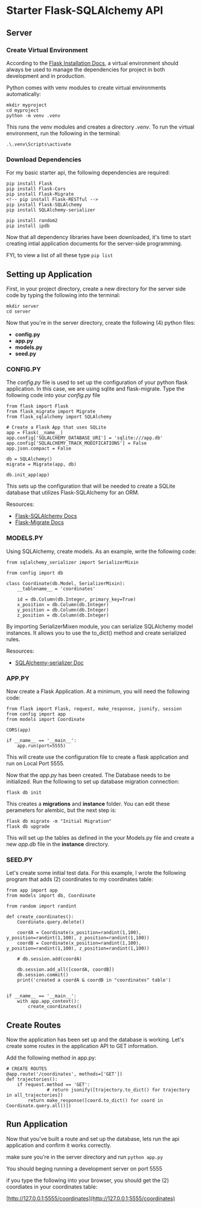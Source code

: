 # Starter Flask-SQLAlchemy API

## Server
### Create Virtual Environment
According to the [Flask Installation Docs](https://flask.palletsprojects.com/en/3.0.x/installation/), a virtual environment should always be used to manage the dependencies for project in both development and in production. 

Python comes with venv modules to create virtual environments automatically:
```
mkdir myproject
cd myproject
python -m venv .venv
```

This runs the venv modules and creates a directory *.venv*. To run the virtual environment, run the following in the terminal:

```
.\.venv\Scripts\activate
```

### Download Dependencies
For my basic starter api, the following dependencies are required:
```
pip install Flask
pip install Flask-Cors
pip install Flask-Migrate
<!-- pip install Flask-RESTful -->
pip install Flask-SQLAlchemy
pip install SQLAlchemy-serializer

pip install random2
pip install ipdb
```

Now that all dependency libraries have been downloaded, it's time to start creating intial application documents for the server-side programming. 

FYI, to view a list of all these type ```pip list```

## Setting up Application
First, in your project directory, create a new directory for the server side code by typing the following into the terminal:
```
mkdir server
cd server
```
Now that you're in the server directory, create the following (4) python files:
- **config.py**
- **app.py**
- **models.py**
- **seed.py**

### CONFIG.PY
The *config.py* file is used to set up the configuration of your python flask application. In this case, we are using sqlite and flask-migrate. Type the following code into your *config.py* file

```
from flask import Flask
from flask_migrate import Migrate
from flask_sqlalchemy import SQLAlchemy

# Create a Flask App that uses SQLite
app = Flask(__name__)
app.config['SQLALCHEMY_DATABASE_URI'] = 'sqlite:///app.db'
app.config['SQLALCHEMY_TRACK_MODIFICATIONS'] = False
app.json.compact = False

db = SQLAlchemy()
migrate = Migrate(app, db)

db.init_app(app)

```
This sets up the configuration that will be needed to create a SQLite database that utilizes Flask-SQLAlchemy for an ORM.

Resources:
- [Flask-SQLAlchemy Docs](https://flask-sqlalchemy.palletsprojects.com/en/2.x/api/)
- [Flask-Migrate Docs](https://flask-migrate.readthedocs.io/en/latest/)

### MODELS.PY
Using SQLAlchemy, create models. As an example, write the following code:
```
from sqlalchemy_serializer import SerializerMixin

from config import db

class Coordinate(db.Model, SerializerMixin):
    __tablename__ = 'coordinates'
    
    id = db.Column(db.Integer, primary_key=True)
    x_position = db.Column(db.Integer)
    y_position = db.Column(db.Integer)
    z_position = db.Column(db.Integer)
```
By importing SerializerMixen module, you can serialize SQLAlchemy model instances. It allows you to use the to_dict() method and create serialized rules.

Resources:
- [SQLAlchemy-serializer Doc](https://pypi.org/project/SQLAlchemy-serializer/)

### APP.PY
Now create a Flask Application. At a minimum, you will need the following code:
```
from flask import Flask, request, make_response, jsonify, session
from config import app
from models import Coordinate

CORS(app)

if __name__ == '__main__':
    app.run(port=5555)
```
This will create use the configuration file to create a flask application and run on Local Port 5555. 

Now that the *app.py* has been created. The Database needs to be initialized. Run the following to set up database migration connection:
```
flask db init
```

This creates a **migrations** and **instance** folder. You can edit these perameters for alembic, but the next step is:

```
flask db migrate -m "Initial Migration"
flask db upgrade 
```

This will set up the tables as defined in the your Models.py file and create a new *app.db* file in the **instance** directory. 

### SEED.PY
Let's create some initial test data. For this example, I wrote the following program that adds (2) coordinates to my coordinates table:

```
from app import app
from models import db, Coordinate

from random import randint

def create_coordinates():
    Coordinate.query.delete()

    coordA = Coordinate(x_position=randint(1,100), y_position=randint(1,100), z_position=randint(1,100))
    coordB = Coordinate(x_position=randint(1,100), y_position=randint(1,100), z_position=randint(1,100))
    
    # db.session.add(coordA)
    
    db.session.add_all([coordA, coordB])
    db.session.commit()
    print('created a coordA & coordB in "coordinates" table')

    
if __name__ == '__main__':
    with app.app_context():
        create_coordinates()
```

## Create Routes
Now the application has been set up and the database is working. Let's create some routes in the application API to GET information. 

Add the following method in app.py:

```
# CREATE ROUTES
@app.route('/coordinates', methods=['GET'])
def trajectories():
    if request.method == 'GET':
               # return jsonify([trajectory.to_dict() for trajectory in all_trajectories])
        return make_response([coord.to_dict() for coord in Coordinate.query.all()])
```

## Run Application
Now that you've built a route and set up the database, lets run the api application and confirm it works correctly. 

make sure you're in the server directory and run ```python app.py```

You should beging running a development server on port 5555

if you type the following into your browser, you should get the (2) coordiates in your coordinates table:

[http://127.0.0.1:5555/coordinates](http://127.0.0.1:5555/coordinates)